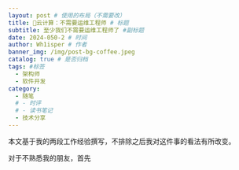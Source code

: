 ```yaml
---
layout: post # 使用的布局（不需要改）
title: 🔧云计算：不需要运维工程师 # 标题
subtitle: 至少我们不需要运维工程师了 #副标题
date: 2024-050-2 # 时间
author: Wh1isper # 作者
banner_img: /img/post-bg-coffee.jpeg
catalog: true # 是否归档
tags: #标签
  - 架构师
  - 软件开发
category:
  - 随笔
  # - 时评
  # - 读书笔记
  - 技术分享
---
```


本文基于我的两段工作经验撰写，不排除之后我对这件事的看法有所改变。

对于不熟悉我的朋友，首先
